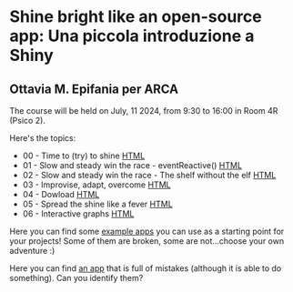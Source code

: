 # Shine bright like an open-source app: Una piccola introduzione a Shiny
## Ottavia M. Epifania per ARCA

The course will be held on July, 11 2024, from 9:30 to 16:00 in Room 4R (Psico 2). 

Here's the topics:

- 00 - Time to (try) to shine [HTML](slides/shiny.html)
- 01 - Slow and steady win the race - eventReactive() [HTML](slides/eventReactive.html)
- 02 - Slow and steady win the race - The shelf without the elf [HTML](slides/shelf.html)
- 03 - Improvise, adapt, overcome [HTML](slides/ownData.html)
- 04 - Dowload [HTML](slides/download.html)
- 05 - Spread the shine like a fever [HTML](slides/deploy.html)
- 06 - Interactive graphs [HTML](slides/interactive-graphs.html)

Here you can find some [example apps]([appExamples](https://github.com/psicostat/shine-bright/tree/main/appExamples)) you can use as a starting point for your projects! Some of them are broken, some are not...choose your own adventure :)

Here you can find [an app](https://ottaviae.shinyapps.io/interactive-graphs/) that is full of mistakes (although it is able to do something). Can you identify them?
